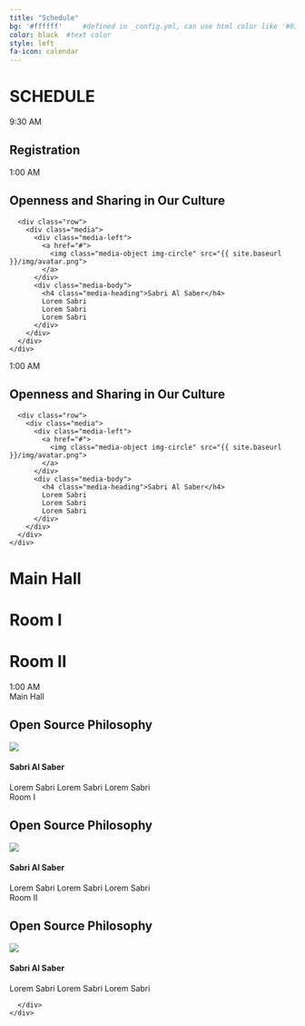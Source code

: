 ```yaml
---
title: "Schedule"
bg: '#ffffff'     #defined in _config.yml, can use html color like '#010101'
color: black  #text color
style: left
fa-icon: calendar
---
```


# SCHEDULE

<div class="container">
  <div class="row grey">
    <div class="col-md-2">
      <div class="green-sqr">
        9:30 AM
      </div>
    </div>
    <div class="col-md-9">
      <h2 class="pull-left">Registration</h2>
    </div>
  </div>

  <!-- 1st key note*/ -->
  <div class="row grey">
    <div class="col-md-2">
      <div class="green-sqr">
        1:00 AM
      </div>
    </div>
    <div class="col-md-9">
      <div class="row">
        <h2>Openness and Sharing in Our Culture</h2>
        <div class="img-repeat"></div>
      </div>

      <div class="row">
        <div class="media">
          <div class="media-left">
            <a href="#">
              <img class="media-object img-circle" src="{{ site.baseurl }}/img/avatar.png">
            </a>
          </div>
          <div class="media-body">
            <h4 class="media-heading">Sabri Al Saber</h4>
            Lorem Sabri
            Lorem Sabri
            Lorem Sabri
          </div>
        </div>
      </div>
    </div>
  </div>

  <!-- 2nd key note*/ -->
  <div class="row grey">
    <div class="col-md-2">
      <div class="green-sqr">
        1:00 AM
      </div>
    </div>
    <div class="col-md-9">
      <div class="row">
        <h2>Openness and Sharing in Our Culture</h2>
        <div class="img-repeat"></div>
      </div>

      <div class="row">
        <div class="media">
          <div class="media-left">
            <a href="#">
              <img class="media-object img-circle" src="{{ site.baseurl }}/img/avatar.png">
            </a>
          </div>
          <div class="media-body">
            <h4 class="media-heading">Sabri Al Saber</h4>
            Lorem Sabri
            Lorem Sabri
            Lorem Sabri
          </div>
        </div>
      </div>
    </div>
  </div>
</div>

<div class="container hidden-xs hidden-sm">
  <div class='row'>
    <div class='col-md-2 col-grey col-md-offset-3'>
      <h1>Main Hall</h1>
    </div>
    <div class='col-md-2 col-grey col-md-offset-1'>
        <h1>Room I</h1>
    </div>
    <div class='col-md-2 col-grey col-md-offset-1'>
      <h1>Room II</h1>
    </div>

  </div>
</div>

<div class="container">
  <div class="row grey">
    <div class="col-md-3">
      <div class="green-sqr">
        1:00 AM
      </div>
    </div>
    <div class="col-md-9 col-xs-8">
      <div class="row">
        <div class="col-md-4">
          <span class="visible-xs visible-sm">Main Hall</span>
          <h2>Open Source Philosophy</h2>
          <div class="img-repeat"></div>
          <div class="media">
            <div class="media-left">
              <a href="#">
                <img class="media-object img-circle" src="{{ site.baseurl }}/img/avatar.png">
              </a>
            </div>
            <div class="media-body">
              <h4 class="media-heading">Sabri Al Saber</h4>
              Lorem Sabri
              Lorem Sabri
              Lorem Sabri
            </div>
          </div>
        </div>
        <div class="col-md-4">
          <span class="visible-xs visible-sm">Room I</span>
          <h2>Open Source Philosophy</h2>
          <div class="img-repeat"></div>
          <div class="media">
            <div class="media-left">
              <a href="#">
                <img class="media-object img-circle" src="{{ site.baseurl }}/img/avatar.png">
              </a>
            </div>
            <div class="media-body">
              <h4 class="media-heading">Sabri Al Saber</h4>
              Lorem Sabri
              Lorem Sabri
              Lorem Sabri
            </div>
          </div>
        </div>
        <div class="col-md-4">
          <span class="visible-xs visible-sm">Room II</span>
          <h2>Open Source Philosophy</h2>
          <div class="img-repeat"></div>
          <div class="media">
            <div class="media-left">
              <a href="#">
                <img class="media-object img-circle" src="{{ site.baseurl }}/img/avatar.png">
              </a>
            </div>
            <div class="media-body">
              <h4 class="media-heading">Sabri Al Saber</h4>
              Lorem Sabri
              Lorem Sabri
              Lorem Sabri
            </div>
          </div>
        </div>

      </div>
    </div>
  </div>
</div>
